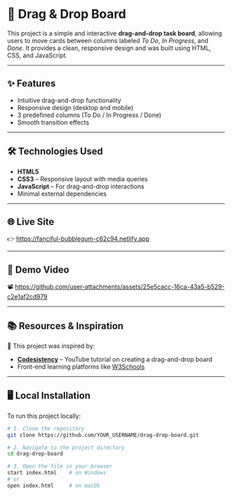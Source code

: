 # 📝 Drag & Drop Board

This project is a simple and interactive **drag-and-drop task board**, allowing users to move cards between columns labeled *To Do*, *In Progress*, and *Done*. It provides a clean, responsive design and was built using HTML, CSS, and JavaScript.

---

## ✨ Features

- Intuitive drag-and-drop functionality
- Responsive design (desktop and mobile)
- 3 predefined columns (To Do / In Progress / Done)
- Smooth transition effects

---

## 🛠️ Technologies Used

- **HTML5**
- **CSS3** – Responsive layout with media queries
- **JavaScript** – For drag-and-drop interactions
- Minimal external dependencies

---

## 🌐 Live Site

👉 https://fanciful-bubblegum-c62c94.netlify.app

---

## 🎥 Demo Video

📽️ https://github.com/user-attachments/assets/25e5cacc-16ca-43a5-b529-c2e1af2cd979



---

## 📚 Resources & Inspiration

📌 This project was inspired by:

- [**Codesistency**](https://youtu.be/kAiX0itnonM) – YouTube tutorial on creating a drag-and-drop board  
- Front-end learning platforms like [W3Schools](https://www.w3schools.com)

---

## 🖥️ Local Installation

To run this project locally:

```bash
# 1. Clone the repository
git clone https://github.com/YOUR_USERNAME/drag-drop-board.git

# 2. Navigate to the project directory
cd drag-drop-board

# 3. Open the file in your browser
start index.html    # on Windows
# or
open index.html     # on macOS
